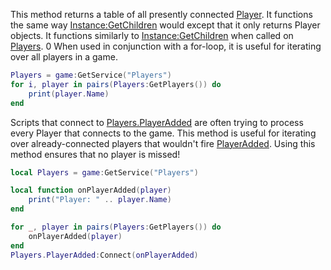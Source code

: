 This method returns a table of all presently connected [Player](https://developer.roblox.com/en-us/api-reference/class/Player). It functions the same way [Instance:GetChildren](https://developer.roblox.com/en-us/api-reference/function/Instance/GetChildren) would except that it only returns Player objects. It functions similarly to [Instance:GetChildren](https://developer.roblox.com/en-us/api-reference/function/Instance/GetChildren) when called on [Players](https://developer.roblox.com/en-us/api-reference/class/Players). 0 When used in conjunction with a for-loop, it is useful for iterating over all players in a game.

```lua
Players = game:GetService("Players")
for i, player in pairs(Players:GetPlayers()) do
    print(player.Name)
end
``` 

Scripts that connect to [Players.PlayerAdded](https://developer.roblox.com/en-us/api-reference/event/Players/PlayerAdded) are often trying to process every Player that connects to the game. This method is useful for iterating over already-connected players that wouldn't fire [PlayerAdded](https://developer.roblox.com/en-us/api-reference/event/Players/PlayerAdded). Using this method ensures that no player is missed!

```lua
local Players = game:GetService("Players")

local function onPlayerAdded(player)
	print("Player: " .. player.Name)
end

for _, player in pairs(Players:GetPlayers()) do
	onPlayerAdded(player)
end
Players.PlayerAdded:Connect(onPlayerAdded)
```